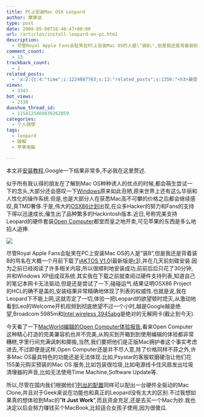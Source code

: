 ```yaml
---
title: PC上安装Mac OSX Leopard
author: 摩摩诘
type: post
date: 2008-05-08T16:48:47+00:00
url: /articles/install-leopard-on-pc.html
description:
  - 尽管Royal Apple Fans会耻笑在PC上安装Mac OS的人是\"装B\",但是我还是背着装B的骂名在大概一个月前下载了iAKTOS V1.0(最新版是r3),并在几天前刻碟安装.因为之前已经阅读了许多相关内容,所以很顺利地安装成功,前前后后只花了30分钟,并和Windows XP组成双系统.
comment_count:
  - 13
trackback_count:
  - 1
related_posts:
  - 'a:2:{s:4:"time";i:1224887763;s:13:"related_posts";s:1356:"<h3>最受欢迎日志</h3><ul class="related_post"><li><a href="http://www.digglife.cn/articles/beijing-olympic-online.html" title="网上在线观看北京奥运会直播的几种方法">网上在线观看北京奥运会直播的几种方法</a></li><li><a href="http://www.digglife.cn/articles/freeware-burner.html" title="7款替代Nero的免费CD/DVD刻录软件下载">7款替代Nero的免费CD/DVD刻录软件下载</a></li><li><a href="http://www.digglife.cn/articles/7-free-anti-virus-softwares.html" title="7款不错的免费Windows杀毒软件">7款不错的免费Windows杀毒软件</a></li><li><a href="http://www.digglife.cn/articles/convert-word-pdf.html" title="如何将Word文档转化为PDF">如何将Word文档转化为PDF</a></li><li><a href="http://www.digglife.cn/articles/ppc-freeware-download.html" title="PPC,Windows Mobile手机免费软件下载网站:PPC Freeware">PPC,Windows Mobile手机免费软件下载网站:PPC Freeware</a></li><li><a href="http://www.digglife.cn/articles/ie8-new-features-download.html" title="IE 8 Beta 1简体中文版下载和新功能介绍">IE 8 Beta 1简体中文版下载和新功能介绍</a></li><li><a href="http://www.digglife.cn/articles/vista-theme-visual-style-download.html" title="7个漂亮的Vista主题(视觉样式)下载">7个漂亮的Vista主题(视觉样式)下载</a></li></ul>";}'
views:
  - 3343
bot_views:
  - 2338
duoshuo_thread_id:
  - 1154125469839262059
categories:
  - 个人随想
tags:
  - leopard
  - 破解
  - 苹果电脑

---
```

本文非<a href="http://bbs.pcbeta.com/thread-257912-1-1.html" title="远景Mac OSX大索引" target="_blank">安装教程</a>,Google一下结果非常多,不必我在这里赘述.

似乎所有我认得的朋友在了解到Mac OS种种诱人的优点的时候,都会萌生尝试一下的念头,大部分还会感叹一下<a href="https://www.digglife.net/articles/category/windows-tricks" title="Windows技巧" target="_blank">Windows</a>原来如此丑陋,原来世界上还有这么华丽和人性化的操作系统.但是,也是大部分人在获悉Mac高不可攀的价格之后都会继续感叹,真TMD奢侈.于是,伟大的<a href="http://wiki.osx86project.org/" title="OSX86计划" target="_blank">OSX86计划</a>出现,在众多Hacker的努力和Fans的支持下得以迅速成长,催生出了品种繁多的Hackintosh版本.近日,号称完美支持Leopard的硬件套装<a href="http://www.psystar.com/open_computer_the_smart_alternative_to_an_apple.html" title="Open Computer" target="_blank">Open Computer</a>都堂而皇之地开卖,可见苹果的东西是多么地招人追捧.

<!--more-->

<a href="http://www.yupoo.com/photos/zoom?id=ff80808119c880c60119ca4d69bf514a" target="_blank"><img src="http://digglife.qiniudn.com/qiniu/2529/image/6208f34e23c1ea55b8b7ccb89cb7723e.jpg" /></a>

尽管Royal Apple Fans会耻笑在PC上安装Mac OS的人是&#8221;装B&#8221;,但是我还是背着装B的骂名在大概一个月前下载了<a href="http://lib.verycd.com/2007/12/22/0000174765.html" title="iAKTOS V1.0" target="_blank">iAKTOS V1.0</a>(最新版是<a href="http://thepiratebay.org/tor/4176465/iAtkos_v1.0i_r3" title="iATKOS V1.0 r3" target="_blank">r3</a>),并在几天前刻碟安装.因为之前已经阅读了许多相关内容,所以很顺利地安装成功,前前后后只花了30分钟,并和Windows XP组成双系统.其实我在下载之前就查阅过硬件支持列表,知道自己的笔记本网卡无法驱动,但是还是尝试了一下,碰碰运气.结果证明OSX86 Project 的HCL的确不是盖的,安装结果非常精确地体现了列表的权威性.也就是说,我在Leopard下不能上网,这就否定了一切,体验一把Leopard的欲望顿时熄灭,从激动地看到Leo的Welcome开机视频到彻底绝望不过一个小时,越是Google越是绝望,Broadcom 5985m和<a href="http://forum.insanelymac.com/index.php?showtopic=84072" title="Intel wireless 3945abg" target="_blank">Intel wireless 3945abg</a>是绝对的无解网卡(截止到今天).

今天看了一下<a href="http://www.macworld.com/article/133323/2008/05/psystar.html" title="MacWorld编辑的Open Computer体验报告" target="_blank">MacWorld编辑的Open Computer体验报告</a>,看来Open Computer这种精心打造的完美兼容机也并不完美,从购买到开箱到到使用编辑的体验都非常糟糕,字里行间充满讽刺和揶揄,当然,我们要把他们是正版Mac拥护者这个事实考虑进去,不过即便是这样,Open Computer还是并不尽人意,除了价格同样不菲之外,许多Mac OS最具特色的功能还是无法体现.比如,Psystar的客服软磨硬泡让他们花155美元购买预装的Mac OS 服务,比如包装很垃圾,比如电源线卡住风扇发出垃圾清理器的声音,比如无法使用Time Machine,Software Update等.

所以,尽管在国内我们根据他们<a href="http://ilovemac.cn/articles/openmac-landed.html" title="列出的配置" target="_blank">列出的配置</a>同样可以配出一台硬件全驱动的Mac Clone,并且对于Geek来说在功能也和真正的Leopard没有太大的区别.不过我想如果真的想体验到Mac的&#8221;**It Just Work**&#8220;,而且资金充足,还是去买一个Mac为妙.我也决定以后会努力赚钱买个MacBook,比较适合女孩子使用,因为很傻瓜.